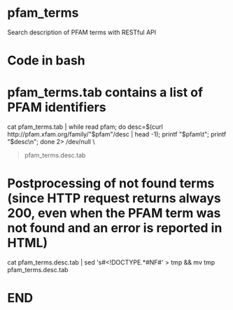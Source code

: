 # pfam_terms
Search description of PFAM terms with RESTful API

# Code in bash
# pfam_terms.tab contains a list of PFAM identifiers

cat pfam_terms.tab | while read  pfam; do
desc=$(curl http://pfam.xfam.org/family/"$pfam"/desc | head -1);
printf "$pfam\t";
printf "$desc\n";
done 2> /dev/null \
> pfam_terms.desc.tab

# Postprocessing of not found terms (since HTTP request returns always 200, even when the PFAM term was not found and an error is reported in HTML)

cat pfam_terms.desc.tab | sed 's#<\!DOCTYPE.*#NF#' > tmp && mv tmp pfam_terms.desc.tab

# END
